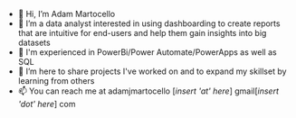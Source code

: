 - 👋 Hi, I’m Adam Martocello
- 👀 I’m a data analyst interested in using dashboarding to create reports that are intuitive for end-users and help them gain insights into big datasets
- 🌱 I'm experienced in PowerBi/Power Automate/PowerApps as well as SQL
- 💞️ I’m here to share projects I've worked on and to expand my skillset by learning from others
- 📫 You can reach me at adamjmartocello [*insert 'at' here*] gmail[*insert 'dot' here*] com

<!---
ajm119/ajm119 is a ✨ special ✨ repository because its `README.md` (this file) appears on your GitHub profile.
You can click the Preview link to take a look at your changes.
--->

